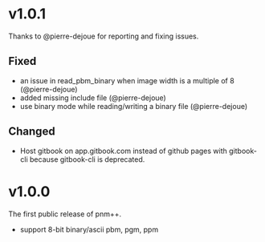 # v1.0.1

Thanks to @pierre-dejoue for reporting and fixing issues.

## Fixed

- an issue in read_pbm_binary when image width is a multiple of 8 (@pierre-dejoue)
- added missing include file (@pierre-dejoue)
- use binary mode while reading/writing a binary file (@pierre-dejoue)

## Changed

- Host gitbook on app.gitbook.com instead of github pages with gitbook-cli because gitbook-cli is deprecated.

# v1.0.0

The first public release of pnm++.

- support 8-bit binary/ascii pbm, pgm, ppm
